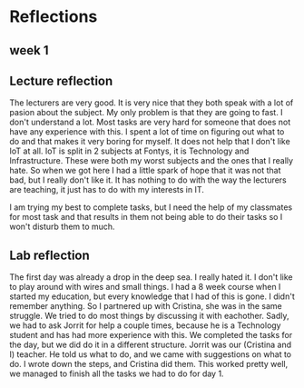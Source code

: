 # Reflections

## week 1

## Lecture reflection
The lecturers are very good. It is very nice that they both speak with a lot of pasion about the subject. My only problem is that they are going to fast. I don't understand a lot. Most tasks are very hard for someone that does not have any experience with this. I spent a lot of time on figuring out what to do and that makes it very boring for myself. It does not help that I don't like IoT at all. IoT is split in 2 subjects at Fontys, it is Technology and Infrastructure. These were both my worst subjects and the ones that I really hate. So when we got here I had a little spark of hope that it was not that bad, but I really don't like it. It has nothing to do with the way the lecturers are teaching, it just has to do with my interests in IT. 

I am trying my best to complete tasks, but I need the help of my classmates for most task and that results in them not being able to do their tasks so I won't disturb them to much.


## Lab reflection
The first day was already a drop in the deep sea. I really hated it. I don't like to play around with wires and small things. I had a 8 week course when I started my education, but every knowledge that I had of this is gone. I didn't remember anything. So I partnered up with Cristina, she was in the same struggle. We tried to do most things by discussing it with eachother. Sadly, we had to ask Jorrit for help a couple times, because he is a Technology student and has had more experience with this. 
We completed the tasks for the day, but we did do it in a different structure. Jorrit was our (Cristina and I) teacher. He told us what to do, and we came with suggestions on what to do. I wrote down the steps, and Cristina did them. This worked pretty well, we managed to finish all the tasks we had to do for day 1.



